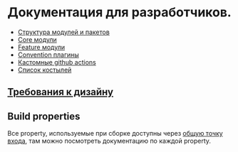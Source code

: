 # Документация для разработчиков.

* [Структура модулей и пакетов](developper/module_and_package_structure.md)
* [Core модули](../core/README.md)
* [Feature модули](../feature/README.md)
* [Convention плагины](developper/convention_plugins.md)
* [Кастомные github actions](developper/github_actions.md)
* [Список костылей](developper/bad_decisions.md)

## [Требования к дизайну](design/design_rules.md)

## Build properties

Все property, используемые при сборке доступны
через [общую точку входа](../build-logic/src/main/kotlin/ru/vs/configuration/ProjectConfiguration.kt), там можно
посмотреть документацию по каждой property.